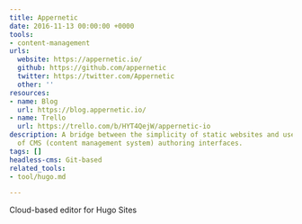 ```yaml
---
title: Appernetic
date: 2016-11-13 00:00:00 +0000
tools:
- content-management
urls:
  website: https://appernetic.io/
  github: https://github.com/appernetic
  twitter: https://twitter.com/Appernetic
  other: ''
resources:
- name: Blog
  url: https://blog.appernetic.io/
- name: Trello
  url: https://trello.com/b/HYT4QejW/appernetic-io
description: A bridge between the simplicity of static websites and user-friendliness
  of CMS (content management system) authoring interfaces.
tags: []
headless-cms: Git-based
related_tools:
- tool/hugo.md

---
```

Cloud-based editor for Hugo Sites

